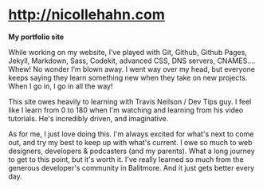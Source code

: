 # http://nicollehahn.com
**My portfolio site**

While working on my website, I’ve played with Git, Github, Github Pages, Jekyll, Markdown, Sass, Codekit, advanced CSS, DNS servers, CNAMES….  Whew!  No wonder I’m blown away.  I went way over my head, but everyone keeps saying they learn something new when they take on new projects.  When I go in, I go in all the way!

This site owes heavily to learning with Travis Neilson / Dev Tips guy.  I feel like I learn from 0 to 180 when I'm watching and learning from his video tutorials.  He's incredibly driven, and imaginative.

As for me, I just love doing this.  I'm always excited for what's next to come out, and try my best to keep up with what's current.  I owe so much to web designers, developers & podcasters (and my parents).  What a long journey to get to this point, but it's worth it.  I've really learned so much from the  generous developer's community in Balitmore. And it just gets better every day.
